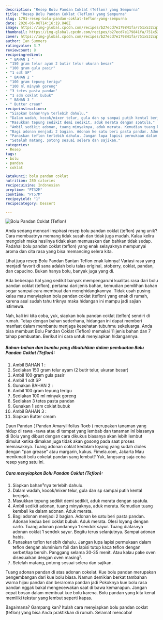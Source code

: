 ```yaml
---
description: "Resep Bolu Pandan Coklat (Teflon) yang Sempurna"
title: "Resep Bolu Pandan Coklat (Teflon) yang Sempurna"
slug: 1791-resep-bolu-pandan-coklat-teflon-yang-sempurna
date: 2020-06-08T14:16:19.848Z
image: https://img-global.cpcdn.com/recipes/b27ecd7e179841fa/751x532cq70/bolu-pandan-coklat-teflon-foto-resep-utama.jpg
thumbnail: https://img-global.cpcdn.com/recipes/b27ecd7e179841fa/751x532cq70/bolu-pandan-coklat-teflon-foto-resep-utama.jpg
cover: https://img-global.cpcdn.com/recipes/b27ecd7e179841fa/751x532cq70/bolu-pandan-coklat-teflon-foto-resep-utama.jpg
author: Ian Summers
ratingvalue: 3.7
reviewcount: 8
recipeingredient:
- " BAHAN 1 "
- "150 gram telur ayam 2 butir telur ukuran besar"
- "100 gram gula pasir"
- "1 sdt SP"
- " BAHAN 2 "
- "100 gram tepung terigu"
- "100 ml minyak goreng"
- "3 tetes pasta pandan"
- "1 sdm coklat bubuk"
- " BAHAN 3 "
- " Butter cream"
recipeinstructions:
- "Siapkan bahan²nya terlebih dahulu."
- "Dalam wadah, kocok/mixer telur, gula dan sp sampai putih kental berjejak."
- "Masukkan tepung sedikit demi sedikit, aduk merata dengan spatula."
- "Ambil sedikit adonan, tuang minyaknya, aduk merata. Kemudian tuang kembali ke dalam adonan. Aduk merata."
- "Bagi adonan menjadi 2 bagian. Adonan ke satu beri pasta pandan. Adonan kedua beri coklat bubuk. Aduk merata. Olesi loyang dengan carlo. Tuang adonan pandannya 1 sendok sayur. Tuang diatasnya adonan coklat 1 sendok sayur. Begitu terus selanjutnya. Sampai adonan habis."
- "Panaskan teflon terlebih dahulu. Jangan lupa lapisi permukaan dalam teflon dengan aluminium foil dan lapisi tutup kaca teflon dengan serbet/lap bersih. Panggang selama 30-35 menit. Atau kalau pake oven disesuaikan dengan oven masing²."
- "Setelah matang, potong sesuai selera dan sajikan."
categories:
- Resep
tags:
- bolu
- pandan
- coklat

katakunci: bolu pandan coklat 
nutrition: 280 calories
recipecuisine: Indonesian
preptime: "PT32M"
cooktime: "PT57M"
recipeyield: "1"
recipecategory: Dessert

---
```



![Bolu Pandan Coklat (Teflon)](https://img-global.cpcdn.com/recipes/b27ecd7e179841fa/751x532cq70/bolu-pandan-coklat-teflon-foto-resep-utama.jpg)

Anda sedang mencari inspirasi resep bolu pandan coklat (teflon) yang unik? Cara membuatnya memang tidak susah dan tidak juga mudah. Kalau keliru mengolah maka hasilnya tidak akan memuaskan dan bahkan tidak sedap. Padahal bolu pandan coklat (teflon) yang enak selayaknya mempunyai aroma dan cita rasa yang bisa memancing selera kita.

Lihat juga resep Bolu Pandan Santan Teflon enak lainnya! Variasi rasa yang menjadi favorit di sana adalah bolu talas original, stoberry, coklat, pandan, dan capucino. Bukan hanya bolu, banyak juga yang di.

Ada beberapa hal yang sedikit banyak mempengaruhi kualitas rasa dari bolu pandan coklat (teflon), pertama dari jenis bahan, kemudian pemilihan bahan segar sampai cara membuat dan menghidangkannya. Tidak usah pusing kalau mau menyiapkan bolu pandan coklat (teflon) yang enak di rumah, karena asal sudah tahu triknya maka hidangan ini mampu jadi sajian istimewa.


Nah, kali ini kita coba, yuk, siapkan bolu pandan coklat (teflon) sendiri di rumah. Tetap dengan bahan sederhana, hidangan ini dapat memberi manfaat dalam membantu menjaga kesehatan tubuhmu sekeluarga. Anda bisa membuat Bolu Pandan Coklat (Teflon) memakai 11 jenis bahan dan 7 tahap pembuatan. Berikut ini cara untuk menyiapkan hidangannya.

<!--inarticleads1-->

##### Bahan-bahan dan bumbu yang dibutuhkan dalam pembuatan Bolu Pandan Coklat (Teflon):

1. Ambil  BAHAN 1 :
1. Sediakan 150 gram telur ayam (2 butir telur, ukuran besar)
1. Ambil 100 gram gula pasir
1. Ambil 1 sdt SP
1. Gunakan  BAHAN 2 :
1. Ambil 100 gram tepung terigu
1. Sediakan 100 ml minyak goreng
1. Sediakan 3 tetes pasta pandan
1. Gunakan 1 sdm coklat bubuk
1. Ambil  BAHAN 3 :
1. Siapkan  Butter cream


Daun Pandan ( Pandan Amaryllifolius Roxb ) merupakan tanaman yang hidup di rawa -rawa atau di tempat yang lembab dan tanaman ini biasanya di Bolu yang dibuat dengan cara dikukus biasanya akan lebih lembut dimulut ketika dimakan juga tidak akan gosong pada saat proses memasaknya. Tuang adonan coklat kedalam loyang yang sudah dioles dengan &#34;pan grease&#34; atau margarin, kukus. Fimela.com, Jakarta Mau menikmati bolu cokelat pandan yang lembut? Yuk, langsung saja coba resep yang satu ini. 

<!--inarticleads2-->

##### Cara menyiapkan Bolu Pandan Coklat (Teflon):

1. Siapkan bahan²nya terlebih dahulu.
1. Dalam wadah, kocok/mixer telur, gula dan sp sampai putih kental berjejak.
1. Masukkan tepung sedikit demi sedikit, aduk merata dengan spatula.
1. Ambil sedikit adonan, tuang minyaknya, aduk merata. Kemudian tuang kembali ke dalam adonan. Aduk merata.
1. Bagi adonan menjadi 2 bagian. Adonan ke satu beri pasta pandan. Adonan kedua beri coklat bubuk. Aduk merata. Olesi loyang dengan carlo. Tuang adonan pandannya 1 sendok sayur. Tuang diatasnya adonan coklat 1 sendok sayur. Begitu terus selanjutnya. Sampai adonan habis.
1. Panaskan teflon terlebih dahulu. Jangan lupa lapisi permukaan dalam teflon dengan aluminium foil dan lapisi tutup kaca teflon dengan serbet/lap bersih. Panggang selama 30-35 menit. Atau kalau pake oven disesuaikan dengan oven masing².
1. Setelah matang, potong sesuai selera dan sajikan.


Tuang adonan pandan di atas adonan cokelat. Kue bolu pandan merupakan pengembangan dari kue bolu biasa. Namun demikian berkat tambahan warna hijau pandan dan beraroma pandan jadi Pokoknya kue bolu rasa pandan nggak bakal mengecewakan saat di bawa kemanapun. Jangan cepat bosan dalam membuat kue bolu karena. Bolu pandan yang kita kenal memiliki tekstur yang lembut seperti kapas. 

Bagaimana? Gampang kan? Itulah cara menyiapkan bolu pandan coklat (teflon) yang bisa Anda praktikkan di rumah. Selamat mencoba!
